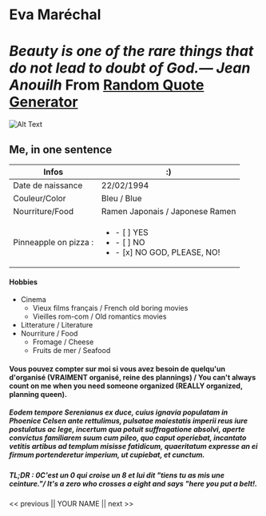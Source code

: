 # Eva Maréchal

# *Beauty is one of the rare things that do not lead to doubt of God.—  Jean Anouilh* From [Random Quote Generator](https://miniwebtool.com/random-quote-generator/)

![Alt Text](https://avatars1.githubusercontent.com/u/66125662?s=460&u=18b4472fb9034041cbf916bc76d958061503f1e4&v=4)
## Me, in one sentence

Infos | :)
------------ | -------------
Date de naissance | 22/02/1994 
Couleur/Color | Bleu / Blue
Nourriture/Food | Ramen Japonais / Japonese Ramen  
Pinneapple on pizza : | <ul><li>- [ ] YES </li><li>- [ ] NO </li><li>- [x] NO GOD, PLEASE, NO!</li></ul>

#### Hobbies 
* Cinema 
  * Vieux films français / French old boring movies 
  * Vieilles rom-com / Old romantics movies 
* Litterature / Literature
* Nourriture / Food
  * Fromage / Cheese
  * Fruits de mer / Seafood 
#### Vous pouvez compter sur moi si vous avez besoin de quelqu'un d'organisé (VRAIMENT organisé, reine des plannings) / You can't always count on me when you need someone organized (REALLY organized, planning queen).
##### Eodem tempore Serenianus ex duce, cuius ignavia populatam in Phoenice Celsen ante rettulimus, pulsatae maiestatis imperii reus iure postulatus ac lege, incertum qua potuit suffragatione absolvi, aperte convictus familiarem suum cum pileo, quo caput operiebat, incantato vetitis artibus ad templum misisse fatidicum, quaeritatum expresse an ei firmum portenderetur imperium, ut cupiebat, et cunctum.
##### TL;DR : 0C'est un *0* qui croise un *8* et lui dit *"tiens tu as mis une ceinture."*/ It's a *zero* who crosses a *eight* and says *"here you put a belt!.*

<< previous || YOUR NAME || next >>
